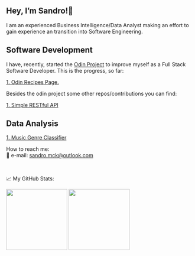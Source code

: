 <h2>Hey, I’m Sandro!👋 <br/></h2> 

I am an experienced Business Intelligence/Data Analyst making an effort to gain experience an transition into Software Engineering.

<h2>Software Development</h2>

I have, recently, started the [Odin Project](https://www.theodinproject.com) to improve myself as a Full Stack Software Developer. This is the progress, so far:

[1. Odin Recipes Page.](https://github.com/SandroMiczevski/odin-recipes)


Besides the odin project some other repos/contributions you can find:

[1. Simple RESTful API](https://github.com/SandroMiczevski/testing-rest-service-node)


<h2>Data Analysis</h2>

[1. Music Genre Classifier](https://github.com/SandroMiczevski/Music-Genre-Classifier/blob/main/Genre_Data_Preparation.ipynb)

How to reach me: <br/>
📩 e-mail: sandro.mck@outlook.com

<br/>

📈 My GitHub Stats:

<div>
  <img height="165em" src="https://github-readme-stats.vercel.app/api?username=SandroMiczevski&theme=react&show_icons=true&hide_border=true&&count_private=true&include_all_commits=true" /> 
  <img height="165em" src="https://github-readme-stats.vercel.app/api/top-langs/?username=SandroMiczevski&layout=compact&theme=react")/>
</div>



<!--
- 👀 I’m interested in ...
- 💞️ I’m looking to collaborate on ...
- 🌱 I’m currently learning:<br/>
--->

<!---
SandroMiczevski/SandroMiczevski is a ✨ special ✨ repository because its `README.md` (this file) appears on your GitHub profile.
You can click the Preview link to take a look at your changes.
--->
